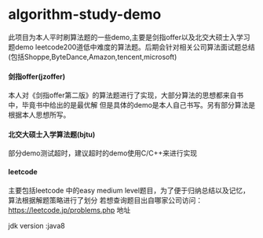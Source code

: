 # algorithm-study-demo

此项目为本人平时刷算法题的一些demo,主要是剑指offer以及北交大硕士入学习题demo
leetcode200道低中难度的算法题。后期会针对相关公司算法面试题总结(包括Shoppe,ByteDance,Amazon,tencent,microsoft)

#### 剑指offer(jzoffer)
本人对《剑指offer第二版》的算法题进行了实现，大部分算法的思想都来自书中，毕竟书中给出的是最优解
但是具体的demo是本人自己书写。另有部分算法是根据本人思想所写。

#### 北交大硕士入学算法题(bjtu)

部分demo测试超时，建议超时的demo使用C/C++来进行实现

#### leetcode
主要包括leetcode 中的easy medium level题目，为了便于归纳总结以及记忆，算法根据解题策略进行了划分
若想查询题目出自哪家公司访问：https://leetcode.jp/problems.php 地址

jdk version :java8



